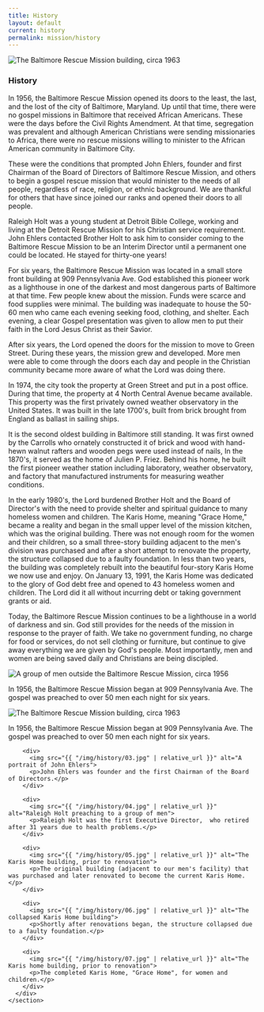 ```yaml
---
title: History
layout: default
current: history
permalink: mission/history
---
```

<main>
  <section class="homepage-hero  homepage-hero--mini">
      <img src="{{ "/img/headers/mission.jpg" | relative_url }}" alt="The Baltimore Rescue Mission building, circa 1963">
  </section>

  <section class="container  white">
      <div class="row">
        <article>
          <h1>History</h1>
          <p>In 1956, the Baltimore Rescue Mission opened its doors to the least, the last, and the lost of the city of Baltimore, Maryland.  Up until that time, there were no gospel missions in Baltimore that received African Americans.  These were the days before the Civil Rights Amendment.  At that time, segregation was prevalent and although American Christians were sending missionaries to Africa, there were no rescue missions willing to minister to the African American community in Baltimore City.</p>
          <p>These were the conditions that prompted John Ehlers, founder and first Chairman of the Board of Directors of Baltimore Rescue Mission, and others to begin a gospel rescue mission that would minister to the needs of all people, regardless of race, religion, or ethnic background.  We are thankful for others that have since joined our ranks and opened their doors to all people.</p>
          <p>Raleigh Holt was a young student at Detroit Bible College, working and living at the Detroit Rescue Mission for his Christian service requirement.  John Ehlers contacted Brother Holt to ask him to consider coming to the Baltimore Rescue Mission to be an Interim Director until a permanent one could be located.  He stayed for thirty-one years!</p>
          <p>For six years, the Baltimore Rescue Mission was located in a small store front building at 909 Pennsylvania Ave.  God established this pioneer work as a lighthouse in one of the darkest and most dangerous parts of Baltimore at that time.  Few people knew about the mission.  Funds were scarce and food supplies were minimal.  The building was inadequate to house the 50-60 men who came each evening seeking food, clothing, and shelter.  Each evening, a clear Gospel presentation was given to allow men to put their faith in the Lord Jesus Christ as their Savior.</p>
          <p>After six years, the Lord opened the doors for the mission to move to Green Street.  During these years, the mission grew and developed.  More men were able to come through the doors each day and people in the Christian community became more aware of what the Lord was doing there.</p>
          <p>In 1974, the city took the property at Green Street and put in a post office.  During that time, the property at 4 North Central Avenue became available.  This property was the first privately owned weather observatory in the United States.  It was built in the late 1700's, built from brick brought from England as ballast in sailing ships.</p>
          <p>It is the second oldest building in Baltimore still standing.  It was first owned by the Carrolls who ornately constructed it of brick and wood with hand-hewn walnut rafters and wooden pegs were used instead of nails,  In the 1870's, it served as the home of Julien P. Friez.  Behind his home, he built the first pioneer weather station including laboratory, weather observatory, and factory that manufactured instruments for measuring weather conditions.</p>
          <p>In the early 1980's, the Lord burdened Brother Holt and the Board of Director's with the need to provide shelter and spiritual guidance to many homeless women and children.  The Karis Home, meaning "Grace Home," became a reality and began in the small upper level of the mission kitchen, which was the original building.  There was not enough room for the women and their children, so a small three-story building adjacent to the men's division was purchased and after a short attempt to renovate the property, the structure collapsed due to a faulty foundation.  In less than two years, the building was completely rebuilt into the beautiful four-story Karis Home we now use and enjoy.  On January 13, 1991, the Karis Home was dedicated to the glory of God debt free and opened to 43 homeless women and children.  The Lord did it all without incurring debt or taking government grants or aid.</p>
          <p>Today, the Baltimore Rescue Mission continues to be a lighthouse in a world of darkness and sin.  God still provides for the needs of the mission in response to the prayer of faith.  We take no government funding, no charge for food or services, do not sell clothing or furniture, but continue to give away everything we are given by God's people.  Most importantly, men and women are being saved daily and Christians are being discipled.</p>
        </article>
      </div>
  </section>
  <section class="container  white  inline">
      <div class="slick-slideshow  text--center" id="slick-slideshow">
        <div>
          <img src="{{ "/img/history/01.jpg" | relative_url }}" alt="A group of men outside the Baltimore Rescue Mission, circa 1956">
          <p>In 1956, the Baltimore Rescue Mission began at 909 Pennsylvania Ave.  The gospel was preached to over 50 men each night for six years.</p>
        </div>
        <div>
          <img src="{{ "/img/history/02.jpg" | relative_url }}" alt="The Baltimore Rescue Mission building, circa 1963">
          <p>In 1956, the Baltimore Rescue Mission began at 909 Pennsylvania Ave.  The gospel was preached to over 50 men each night for six years.</p>
        </div>

        <div>
          <img src="{{ "/img/history/03.jpg" | relative_url }}" alt="A portrait of John Ehlers">
          <p>John Ehlers was founder and the first Chairman of the Board of Directors.</p>
        </div>

        <div>
          <img src="{{ "/img/history/04.jpg" | relative_url }}" alt="Raleigh Holt preaching to a group of men">
          <p>Raleigh Holt was the first Executive Director,  who retired after 31 years due to health problems.</p>
        </div>

        <div>
          <img src="{{ "/img/history/05.jpg" | relative_url }}" alt="The Karis Home building, prior to renovation">
          <p>The original building (adjacent to our men's facility) that was purchased and later renovated to become the current Karis Home.</p>
        </div>

        <div>
          <img src="{{ "/img/history/06.jpg" | relative_url }}" alt="The collapsed Karis Home building">
          <p>Shortly after renovations began, the structure collapsed due to a faulty foundation.</p>
        </div>

        <div>
          <img src="{{ "/img/history/07.jpg" | relative_url }}" alt="The Karis home building, prior to renovation">
          <p>The completed Karis Home, "Grace Home", for women and children.</p>
        </div>
      </div>
    </section>
</main>
